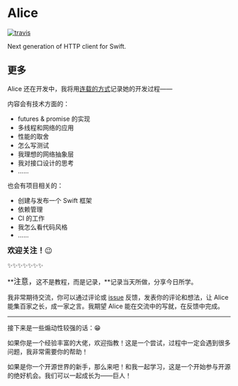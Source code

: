 # Alice

[![travis](https://img.shields.io/travis/luoxiu/Alice.svg)](https://travis-ci.org/luoxiu/Alice)

Next generation of HTTP client for Swift.

## 更多

Alice 还在开发中，我将用[连载的方式](https://v2ambition.com/tags/alice-serial/)记录她的开发过程——

内容会有技术方面的：

- futures & promise 的实现
- 多线程和网络的应用
- 性能的取舍
- 怎么写测试
- 我理想的网络抽象层
- 我对接口设计的思考
- ……

也会有项目相关的：

- 创建与发布一个 Swift 框架
- 依赖管理
- CI 的工作
- 我怎么看代码风格
- ……

<big>**欢迎关注！**😉</big>

✨✨✨✨✨✨✨

**<big>注意，</big>这不是教程，而是记录，**记录当天所做，分享今日所学。

我非常期待交流，你可以通过评论或 [issue](https://github.com/luoxiu/alice/issues) 反馈，发表你的评论和想法，让 Alice 能集百家之长，成一家之言。我期望 Alice 能在交流中的写就，在反馈中完成。

---

接下来是一些煽动性较强的话：😁

如果你是一个经验丰富的大佬，欢迎指教！这是一个尝试，过程中一定会遇到很多问题，我非常需要你的帮助！

如果是你一个开源世界的新手，那么来吧！和我一起学习，这是一个开始参与开源的绝好机会。我们可以一起成长为——巨人！
